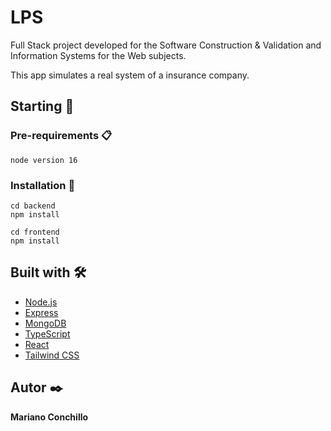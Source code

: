 # LPS

Full Stack project developed for the Software Construction & Validation and Information Systems for the Web subjects.

This app simulates a real system of a insurance company.

## Starting 🚀

### Pre-requirements 📋

```
node version 16
```

### Installation 🔧

```
cd backend
npm install
```
```
cd frontend
npm install
```

## Built with 🛠️

* [Node.js](https://nodejs.org/es/)
* [Express](https://expressjs.com/es/)
* [MongoDB](https://www.mongodb.com/)
* [TypeScript](https://www.typescriptlang.org/)
* [React](https://es.reactjs.org/)
* [Tailwind CSS](https://tailwindcss.com/)

## Autor ✒️

**Mariano Conchillo**
